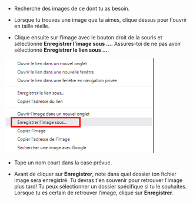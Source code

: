 - Recherche des images de ce dont tu as besoin.

- Lorsque tu trouves une image que tu aimes, clique dessus pour l'ouvrir en taille réelle.

- Clique ensuite sur l’image avec le bouton droit de la souris et sélectionne **Enregistrer l'image sous ...**. Assures-toi de ne pas avoir sélectionné **Enregistrer le lien sous ...**.

![Menu avec Enregistrer l'image sous sélectionné](images/saveImgAs.png)

- Tape un nom court dans la case prévue.

- Avant de cliquer sur **Enregistrer**, note dans quel dossier ton fichier image sera enregistré. Tu devras t'en souvenir pour retrouver l'image plus tard! Tu peux sélectionner un dossier spécifique si tu le souhaites. Lorsque tu es certain de retrouver l’image, clique sur **Enregistrer**.